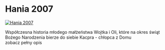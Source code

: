 Hania 2007 
=============
[![Hania 2007 ](http://vidos.pl/images/player.gif)](http://vidos.pl/hania-2007)

 Współczesna historia młodego małżeństwa Wojtka i Oli, które na okres świąt Bożego Narodzenia bierze do siebie Kacpra - chłopca z Domu zobacz pełny opis
